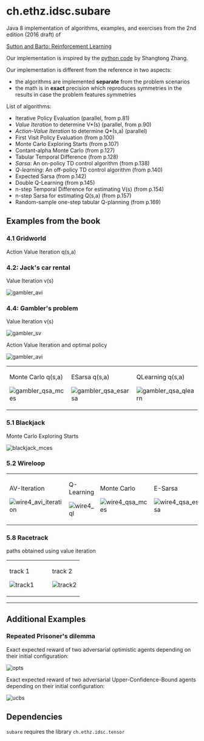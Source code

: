 # ch.ethz.idsc.subare

Java 8 implementation of algorithms, examples, and exercises from the 2nd edition (2016 draft) of

[Sutton and Barto: Reinforcement Learning](http://incompleteideas.net/sutton/book/the-book-2nd.html)

Our implementation is inspired by the 
[python code](https://github.com/ShangtongZhang/reinforcement-learning-an-introduction)
by Shangtong Zhang.

Our implementation is different from the reference in two aspects:

* the algorithms are implemented **separate** from the problem scenarios
* the math is in **exact** precision which reproduces symmetries in the results in case the problem features symmetries

List of algorithms:

* Iterative Policy Evaluation (parallel, from p.81)
* *Value Iteration* to determine V*(s) (parallel, from p.90)
* *Action-Value Iteration* to determine Q*(s,a) (parallel)
* First Visit Policy Evaluation (from p.100)
* Monte Carlo Exploring Starts (from p.107)
* Contant-alpha Monte Carlo (from p.127)
* Tabular Temporal Difference (from p.128)
* *Sarsa*: An on-policy TD control algorithm (from p.138)
* *Q-learning*: An off-policy TD control algorithm (from p.140)
* Expected Sarsa (from p.142)
* Double Q-Learning (from p.145)
* n-step Temporal Difference for estimating V(s) (from p.154)
* n-step Sarsa for estimating Q(s,a) (from p.157)
* Random-sample one-step tabular Q-planning (from p.169)

## Examples from the book

### 4.1 Gridworld

Action Value Iteration q(s,a)

### 4.2: Jack's car rental

Value Iteration v(s)

![gambler_avi](https://cloud.githubusercontent.com/assets/4012178/26673482/5a11e616-46bd-11e7-8c52-376acac21fa8.gif)

### 4.4: Gambler's problem

Value Iteration v(s)

![gambler_sv](https://cloud.githubusercontent.com/assets/4012178/25566784/05d63bf0-2de1-11e7-88e8-a2c485071c38.png)

Action Value Iteration and optimal policy

![gambler_avi](https://cloud.githubusercontent.com/assets/4012178/26673482/5a11e616-46bd-11e7-8c52-376acac21fa8.gif)

<table><tr><td>

Monte Carlo q(s,a)

![gambler_qsa_mces](https://cloud.githubusercontent.com/assets/4012178/26284839/a05e8808-3e44-11e7-80a8-3fe1f9d38246.gif)

<td>

ESarsa q(s,a)

![gambler_qsa_esarsa](https://cloud.githubusercontent.com/assets/4012178/26284843/aa6db530-3e44-11e7-8907-a856c22df3b8.gif)

<td>

QLearning q(s,a)

![gambler_qsa_qlearn](https://cloud.githubusercontent.com/assets/4012178/26284846/b4ebbdea-3e44-11e7-8ae6-7768ff96dd22.gif)

</tr></table>


### 5.1 Blackjack

Monte Carlo Exploring Starts

![blackjack_mces](https://cloud.githubusercontent.com/assets/4012178/26628094/fef76442-45fc-11e7-84fb-1d2f5e9cb695.gif)

### 5.2 Wireloop

<table><tr><td>

AV-Iteration

![wire4_avi_iteration](https://cloud.githubusercontent.com/assets/4012178/26669492/63ce19ea-46ae-11e7-806c-849eba3da453.gif)

<td>

Q-Learning

![wire4_ql](https://cloud.githubusercontent.com/assets/4012178/26669495/661de338-46ae-11e7-99b3-cc69d7d853a7.gif)

<td>

Monte Carlo

![wire4_qsa_mces](https://cloud.githubusercontent.com/assets/4012178/26669499/698b4da8-46ae-11e7-9a8e-5ec837a2304a.gif)

<td>

E-Sarsa

![wire4_qsa_esarsa](https://cloud.githubusercontent.com/assets/4012178/26669504/6bf3bb20-46ae-11e7-9464-6dfb029a82db.gif)

<td>

Sarsa

![wire4_qsa_sarsa](https://cloud.githubusercontent.com/assets/4012178/26669505/6c18cdca-46ae-11e7-9b39-4086e6e1b25a.gif)

</tr></table>

### 5.8 Racetrack

paths obtained using value iteration

<table><tr><td valign="top">

track 1

![track1](https://cloud.githubusercontent.com/assets/4012178/26668651/01d5ff76-46ab-11e7-9332-7aadecd5923e.gif)

<td><td><td valign="top">

track 2

![track2](https://cloud.githubusercontent.com/assets/4012178/26668652/0417e402-46ab-11e7-884f-c95471775c9b.gif)

</tr></table>

---

## Additional Examples

### Repeated Prisoner's dilemma

Exact expected reward of two adversarial optimistic agents depending on their initial configuration:

![opts](https://cloud.githubusercontent.com/assets/4012178/26301502/b8663886-3ee1-11e7-8b27-41e0c5a65b79.png)

Exact expected reward of two adversarial Upper-Confidence-Bound agents depending on their initial configuration:

![ucbs](https://cloud.githubusercontent.com/assets/4012178/26301526/c738ad1c-3ee1-11e7-9438-e928fc349868.png)

## Dependencies

`subare` requires the library `ch.ethz.idsc.tensor`
